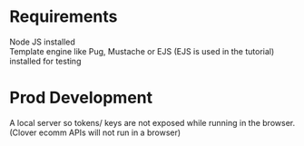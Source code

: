 <h1>Requirements</h1>
Node JS installed <br>
Template engine like Pug, Mustache or EJS (EJS is used in the tutorial) installed for testing <br>
<h1>Prod Development</h1>
A local server so tokens/ keys are not exposed while running in the browser. (Clover ecomm APIs will not run in a browser)
